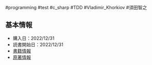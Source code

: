 #programming #test #c_sharp #TDD #Vladimir_Khorkiov #須田智之 

## 基本情報

- 購入日：2022/12/31
- 読書開始日：2022/12/31
- [書籍情報](https://book.mynavi.jp/ec/products/detail/id=134252)
- [原著情報](https://www.manning.com/books/unit-testing)